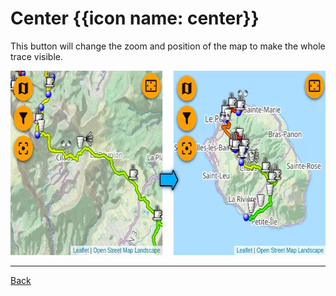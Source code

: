 # Center {{icon name: center}}

This button will change the zoom and position of the map to make the whole trace visible.

<img src="center.webp" width="661" height="295" />

----

[Back](#..)
